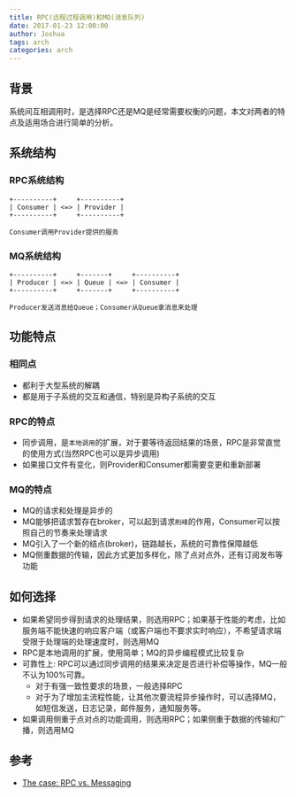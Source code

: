 ```yaml
---
title: RPC(远程过程调用)和MQ(消息队列)
date: 2017-01-23 12:00:00
author: Joshua
tags: arch
categories: arch
---
```


## 背景

系统间互相调用时，是选择RPC还是MQ是经常需要权衡的问题，本文对两者的特点及适用场合进行简单的分析。

## 系统结构

### RPC系统结构

```
+----------+     +----------+
| Consumer | <=> | Provider |
+----------+     +----------+

Consumer调用Provider提供的服务
```

### MQ系统结构

```
+----------+     +-------+     +----------+
| Producer | <=> | Queue | <=> | Consumer |
+----------+     +-------+     +----------+

Producer发送消息给Queue；Consumer从Queue拿消息来处理
```

<!-- more -->

## 功能特点

### 相同点

- 都利于大型系统的解耦
- 都是用于子系统的交互和通信，特别是异构子系统的交互

### RPC的特点

- 同步调用，是`本地调用`的扩展，对于要等待返回结果的场景，RPC是非常直觉的使用方式(当然RPC也可以是异步调用)
- 如果接口文件有变化，则Provider和Consumer都需要变更和重新部署

### MQ的特点

- MQ的请求和处理是异步的
- MQ能够把请求暂存在broker，可以起到请求`削峰`的作用，Consumer可以按照自己的节奏来处理请求
- MQ引入了一个新的结点(broker)，链路越长，系统的可靠性保障越低
- MQ侧重数据的传输，因此方式更加多样化，除了点对点外，还有订阅发布等功能

## 如何选择

- 如果希望同步得到请求的处理结果，则选用RPC；如果基于性能的考虑，比如服务端不能快速的响应客户端（或客户端也不要求实时响应），不希望请求端受限于处理端的处理速度时，则选用MQ
- RPC是本地调用的扩展，使用简单；MQ的异步编程模式比较复杂
- 可靠性上: RPC可以通过同步调用的结果来决定是否进行补偿等操作，MQ一般不认为100%可靠。
	- 对于有强一致性要求的场景，一般选择RPC
	- 对于为了增加主流程性能，让其他次要流程异步操作时，可以选择MQ，如短信发送，日志记录，邮件服务，通知服务等。
- 如果调用侧重于点对点的功能调用，则选用RPC；如果侧重于数据的传输和广播，则选用MQ

## 参考

- [The case: RPC vs. Messaging](https://sbdevel.wordpress.com/2009/12/17/the-case-rpc-vs-messaging/)